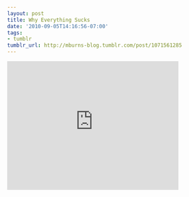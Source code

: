 ```yaml
---
layout: post
title: Why Everything Sucks
date: '2010-09-05T14:16:56-07:00'
tags:
- tumblr
tumblr_url: http://mburns-blog.tumblr.com/post/1071561285
---
```

<iframe width="400" height="300"  id="youtube_iframe" src="https://www.youtube.com/embed/UKUZ42T9diU?feature=oembed&amp;enablejsapi=1&amp;origin=http://safe.txmblr.com&amp;wmode=opaque" frameborder="0" allowfullscreen></iframe>

